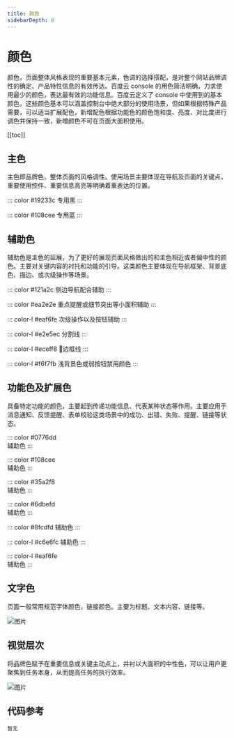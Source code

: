 ```yaml
---
title: 颜色
sidebarDepth: 0
---
```




# 颜色

颜色，页面整体风格表现的重要基本元素，色调的选择搭配，是对整个网站品牌调性的确定、产品特性信息的有效传达。百度云 console 的用色简洁明确，力求使用最少的颜色，表达最有效的功能信息。百度云定义了 console 中使用到的基本颜色，这些颜色基本可以涵盖控制台中绝大部分的使用场景，但如果根据特殊产品需要，可以适当扩展配色，新增配色根据功能色的颜色饱和度、亮度、对比度进行调色并保持一致，新增颜色不可在页面大面积使用。

[[toc]]

## 主色

主色即品牌色，整体页面的风格调性。使用场景主要体现在导航及页面的关键点，重要使用控件、重要信息高亮等明确着重表达的位置。

::: color #19233c
专用黑
:::

::: color #108cee
专用蓝
:::


## 辅助色

辅助色是主色的延展，为了更好的展现页面风格做出的和主色相近或者偏中性的颜色。主要对关键内容的衬托和功能的引导。这类颜色主要体现在导航框架、背景底色、描边、或次级操作等场景。

::: color #121a2c
侧边导航配合辅助
:::

::: color #ea2e2e
重点提醒或细节突出等小面积辅助
:::

::: color-l #eaf6fe
次级操作以及按钮辅助
:::

::: color-l #e2e5ec
分割线
:::

::: color-l #eceff8
边框线
:::

::: color-l #f6f7fb 
浅背景色或弱按钮禁用颜色
:::


## 功能色及扩展色

具备特定功能的颜色，主要起到传递功能信息、代表某种状态等作用。主要应用于消息通知、反馈提醒、表单校验这类场景中的成功、出错、失败、提醒、链接等状态。



<div class="wrp" id="blue">

::: color #0776dd   
辅助色
:::

::: color #108cee  
辅助色
:::

::: color #35a2f8  
辅助色
:::

::: color #6dbefd  
辅助色
:::

::: color #8fcdfd 
辅助色
:::

::: color-l #c6e6fc
辅助色
:::

::: color-l #eaf6fe  
辅助色
:::


</div>








## 文字色

页面一般常用规范字体颜色，链接颜色。主要为标题、文本内容、链接等。

![图片](http://baiduyun-guideline.bj.bcebos.com/console/style/color/04_2x.png)

## 视觉层次

将品牌色赋予在重要信息或关键主动点上，并衬以大面积的中性色，可以让用户更聚焦到任务本身，从而提高任务的执行效率。

![图片](http://baiduyun-guideline.bj.bcebos.com/console/style/color/05_2x.png)

## 代码参考

    暂无





<!-- div -->

<style>
    /*蓝色颜色列表配置项*/
    div.wrp#blue .colorBox.light p{
        color:#108cee;
    }
    /*绿色颜色列表配置项*/
    div.wrp#green .colorBox.light p{
        color:#5fb333;
    }
    /*红色颜色列表配置项*/
    div.wrp#red .colorBox.light p{
        color:#ea2e2e;
    }
    /*橙色颜色列表配置项*/
    div.wrp#orange .colorBox.light p{
        color:#f39000;
    }
</style>



